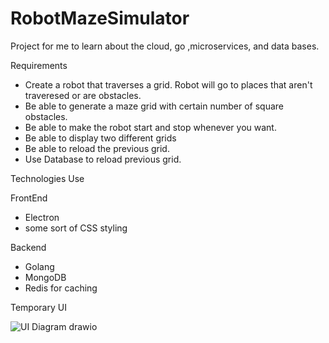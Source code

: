 # RobotMazeSimulator
Project for me to learn about the cloud, go ,microservices, and data bases.

Requirements
* Create a robot that traverses a grid. Robot will go to places that aren't traveresed or are obstacles.
* Be able to generate a maze grid with certain number of square obstacles.
* Be able to make the robot start and stop whenever you want.
* Be able to display two different grids
* Be able to reload the previous grid.
* Use Database to reload previous grid.

Technologies Use

FrontEnd
* Electron 
* some sort of CSS styling

Backend
* Golang
* MongoDB
* Redis for caching 



Temporary UI


![UI Diagram  drawio](https://user-images.githubusercontent.com/16285362/174956281-582d7564-b2c9-4507-9525-3f18a7fa6d94.png)
